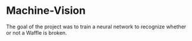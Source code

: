 # Machine-Vision
The goal of the project was to train a neural network to recognize whether or not a Waffle is broken.
